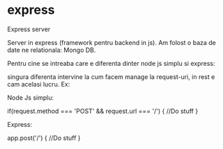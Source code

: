 # express
Express server

Server in express (framework pentru backend in js).
Am folost o baza de date ne relationala: Mongo DB.

Pentru cine se intreaba care e diferenta dinter node js simplu si express:

singura diferenta intervine la cum facem manage la request-uri, in rest e cam acelasi lucru. Ex:

Node Js simplu:

if(request.method === 'POST' && request.url === '/') {
    //Do stuff
}

Express:

app.post('/') {
    //Do stuff
}